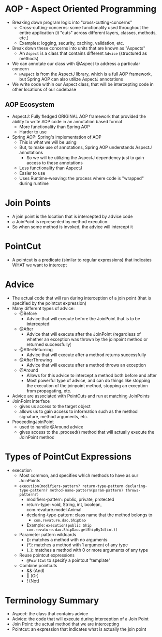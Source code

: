 # AOP - Aspect Oriented Programming
- Breaking down program logic into "cross-cutting-concerns"
    - Cross-cutting-concerns: some functionality used throughout the entire application (it "cuts" across different layers, classes, methods, etc.)
    - Examples: logging, security, caching, validation, etc.
- Break down these concerns into units that are known as "Aspects"
    - An `Aspect` is a class that contains different `Advice` (structured as methods)
- We can annotate our class with @Aspect to address a particular concern
    - `@Aspect` is from the AspectJ library, which is a full AOP framework, but Spring AOP can also utilize AspectJ annotations
- We write code within our Aspect class, that will be intercepting code in other locations of our codebase

## AOP Ecosystem
- AspectJ: Fully fledged ORIGINAL AOP framework that provided the ability to write AOP code in an annotation based format
    - More functionality than Spring AOP
    - Harder to use
- Spring AOP: Spring's implementation of AOP
    - This is what we will be using
    - But, to make use of annotations, Spring AOP understands AspectJ annotations
        - So we will be utilizing the AspectJ dependency just to gain access to these annotations
    - Less functionality than AspectJ
    - Easier to use
    - Uses Runtime-weaving: the process where code is "wrapped" during runtime

# Join Points
- A join point is the location that is intercepted by advice code
- a JoinPoint is represented by method execution
- So when some method is invoked, the advice will intercept it

# PointCut
- A pointcut is a predicate (similar to regular expressions) that indicates WHAT we want to intercept

# Advice
- The actual code that will run during interception of a join point (that is specified by the pointcut expression)
- Many different types of advice:
    - @Before
        - Advice that will execute before the JoinPoint that is to be intercepted
    - @After
        - Advice that will execute after the JoinPoint (regardless of whether an exception was thrown by the joinpoint method or returned successfully)
    - @AfterReturning
        - Advice that will execute after a method returns successfully
    - @AfterThrowing
        - Advice that will execute after a method throws an exception
    - @Around
        - Allows for this advice to intercept a method both before and after
        - Most powerful type of advice, and can do things like stopping the execution of the joinpoint method, stopping an exception from propagating, etc.
- Advice are associated with PointCuts and run at matching JoinPoints
- JoinPoint interface
    - gives us access to the target object
    - allows us to gain access to information such as the method signature, method arguments, etc.
- ProceedingJoinPoint
    - used to handle @Around advice
    - gives access to the .proceed() method that will actually execute the JoinPoint method

# Types of PointCut Expressions
- execution
    - Most common, and specifies which methods to have as our JoinPoints
    - `execution(modifiers-pattern? return-type-pattern declaring-type-pattern? method-name-pattern(param-pattern) throws-pattern?)`
        - modifiers-pattern: public, private, protected
        - return-type: void, String, int, boolean, com.revature.model.Animal
        - declaring-type-pattern: class name that the method belongs to
            - `com.revature.dao.ShipDao`
        - Example: `execution(public Ship com.revature.dao.ShipDao.getShipById(int))`
    - Parameter pattern wildcards
        - (): matches a method with no arguments
        - (*): matches a method with 1 argument of any type
        - (..): matches a method with 0 or more arguments of any type
    - Reuse pointcut expressions
        - `@PointCut` to specify a pointcut "template"
    - Combine pointcuts
        - && (And)
        - || (Or)
        - ! (Not)

# Terminology Summary
- Aspect: the class that contains advice
- Advice: the code that will execute during interception of a Join Point
- Join Point: the actual method that we are intercepting
- Pointcut: an expression that indicates what is actually the join point